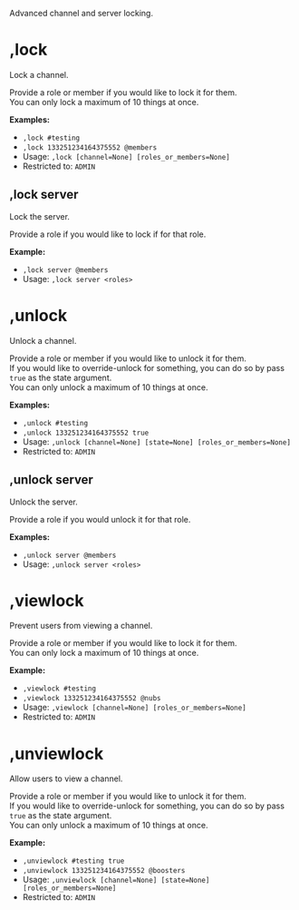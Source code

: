 Advanced channel and server locking.

# ,lock
Lock a channel.<br/>

Provide a role or member if you would like to lock it for them.<br/>
You can only lock a maximum of 10 things at once.<br/>

**Examples:**<br/>
- `,lock #testing`<br/>
- `,lock 133251234164375552 @members`<br/>
 - Usage: `,lock [channel=None] [roles_or_members=None]`
 - Restricted to: `ADMIN`
## ,lock server
Lock the server.<br/>

Provide a role if you would like to lock if for that role.<br/>

**Example:**<br/>
- `,lock server @members`<br/>
 - Usage: `,lock server <roles>`
# ,unlock
Unlock a channel.<br/>

Provide a role or member if you would like to unlock it for them.<br/>
If you would like to override-unlock for something, you can do so by pass `true` as the state argument.<br/>
You can only unlock a maximum of 10 things at once.<br/>

**Examples:**<br/>
- `,unlock #testing`<br/>
- `,unlock 133251234164375552 true`<br/>
 - Usage: `,unlock [channel=None] [state=None] [roles_or_members=None]`
 - Restricted to: `ADMIN`
## ,unlock server
Unlock the server.<br/>

Provide a role if you would unlock it for that role.<br/>

**Examples:**<br/>
- `,unlock server @members`<br/>
 - Usage: `,unlock server <roles>`
# ,viewlock
Prevent users from viewing a channel.<br/>

Provide a role or member if you would like to lock it for them.<br/>
You can only lock a maximum of 10 things at once.<br/>

**Example:**<br/>
- `,viewlock #testing`<br/>
- `,viewlock 133251234164375552 @nubs`<br/>
 - Usage: `,viewlock [channel=None] [roles_or_members=None]`
 - Restricted to: `ADMIN`
# ,unviewlock
Allow users to view a channel.<br/>

Provide a role or member if you would like to unlock it for them.<br/>
If you would like to override-unlock for something, you can do so by pass `true` as the state argument.<br/>
You can only unlock a maximum of 10 things at once.<br/>

**Example:**<br/>
- `,unviewlock #testing true`<br/>
- `,unviewlock 133251234164375552 @boosters`<br/>
 - Usage: `,unviewlock [channel=None] [state=None] [roles_or_members=None]`
 - Restricted to: `ADMIN`

